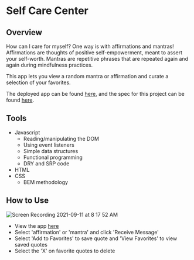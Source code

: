 # Self Care Center
## Overview
How can I care for myself? One way is with affirmations and mantras!
Affirmations are thoughts of positive self-empowerment, meant to assert your self-worth.
Mantras are repetitive phrases that are repeated again and again during mindfulness practices.

This app lets you view a random mantra or affirmation and curate a selection of your favorites.

The deployed app can be found [here](https://jkiernan12.github.io/self-care-center/), and the spec for this project can be found [here](https://frontend.turing.io/projects/module-1/self-care-center.html).

## Tools

- Javascript
  - Reading/manipulating the DOM
  - Using event listeners
  - Simple data structures
  - Functional programming
  - DRY and SRP code
- HTML
- CSS
  - BEM methodology

## How to Use
![Screen Recording 2021-09-11 at 8 17 52 AM](https://user-images.githubusercontent.com/73560269/132947790-f7f93b82-d379-4290-b8eb-d735fbf9352b.gif)
- View the app [here](https://jkiernan12.github.io/self-care-center/)
- Select 'affirmation' or 'mantra' and click 'Receive Message'
- Select 'Add to Favorites' to save quote and 'View Favorites' to view saved quotes
- Select the 'X' on favorite quotes to delete

